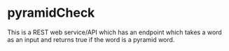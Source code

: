 # pyramidCheck
This is a REST web service/API which has an endpoint which takes a word as an input and returns true if the word is a pyramid word.
